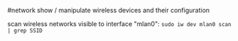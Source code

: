 #network 
show / manipulate wireless devices and their configuration

scan wireless networks visible to interface "mlan0":
	`sudo iw dev mlan0 scan | grep SSID`
